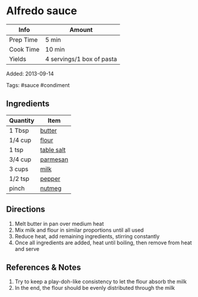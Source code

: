 # Alfredo sauce

| Info      | Amount                    |
| --------- | ------------------------- |
| Prep Time | 5 min                     |
| Cook Time | 10 min                    |
| Yields    | 4 servings/1 box of pasta |

Added: 2013-09-14

Tags: #sauce #condiment

## Ingredients

| Quantity | Item                                          |
| -------- | --------------------------------------------- |
| 1 Tbsp   | [butter](../_ingredients/butter.md)           |
| 1/4 cup  | [flour](../_ingredients/flour.md)             |
| 1 tsp    | [table salt](../_ingredients/table%20salt.md) |
| 3/4 cup  | [parmesan](../_ingredients/parmesan.md)       |
| 3 cups   | [milk](../_ingredients/milk.md)               |
| 1/2 tsp  | [pepper](../_ingredients/pepper.md)           |
| pinch    | [nutmeg](../_ingredients/nutmeg.md)           |

## Directions

1. Melt butter in pan over medium heat
2. Mix milk and flour in similar proportions until all used
3. Reduce heat, add remaining ingredients, stirring constantly
4. Once all ingredients are added, heat until boiling, then remove from heat and serve

## References & Notes

1. Try to keep a play-doh-like consistency to let the flour absorb the milk
2. In the end, the flour should be evenly distributed through the milk

